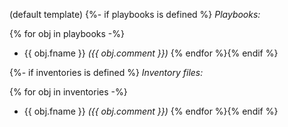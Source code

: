 (default template)
{%- if playbooks is defined %}
*Playbooks:*

{% for obj in playbooks -%}
* {{ obj.fname }} _({{ obj.comment }})_
{% endfor %}{% endif %}

{%- if inventories is defined %}
*Inventory files:*

{% for obj in inventories -%}
* {{ obj.fname }} _({{ obj.comment }})_
{% endfor %}{% endif %}

